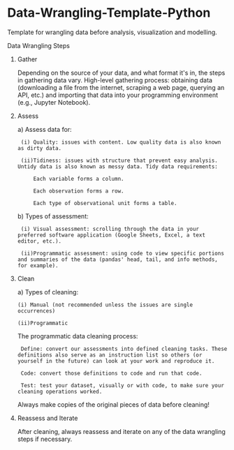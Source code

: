 # Data-Wrangling-Template-Python
Template for wrangling data before analysis, visualization and modelling.

Data Wrangling Steps

1) Gather

    Depending on the source of your data, and what format it's in, the steps in gathering data vary.
    High-level gathering process: obtaining data (downloading a file from the internet, scraping a web page, querying an API, etc.) and importing that data into your programming environment (e.g., Jupyter Notebook).

2) Assess

    a) Assess data for:
    
        (i) Quality: issues with content. Low quality data is also known as dirty data.
        
        (ii)Tidiness: issues with structure that prevent easy analysis. Untidy data is also known as messy data. Tidy data requirements:
        
            Each variable forms a column.
            
            Each observation forms a row.
            
            Each type of observational unit forms a table.

    b) Types of assessment:
    
        (i) Visual assessment: scrolling through the data in your preferred software application (Google Sheets, Excel, a text editor, etc.).
        
        (ii)Programmatic assessment: using code to view specific portions and summaries of the data (pandas' head, tail, and info methods, for example).

3) Clean

    a) Types of cleaning:
    
       (i) Manual (not recommended unless the issues are single occurrences)
       
       (ii)Programmatic
       
    The programmatic data cleaning process:
    
        Define: convert our assessments into defined cleaning tasks. These definitions also serve as an instruction list so others (or yourself in the future) can look at your work and reproduce it.
        
        Code: convert those definitions to code and run that code.
        
        Test: test your dataset, visually or with code, to make sure your cleaning operations worked.
        
    Always make copies of the original pieces of data before cleaning!

4) Reassess and Iterate

    After cleaning, always reassess and iterate on any of the data wrangling steps if necessary.
